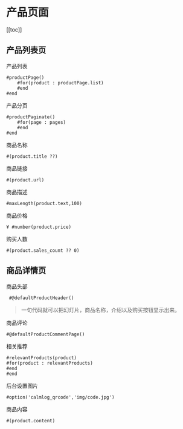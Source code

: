 # 产品页面

[[toc]]

## 产品列表页

产品列表

```
#productPage()
    #for(product : productPage.list)
    #end
#end
```

产品分页

```
#productPaginate()
    #for(page : pages)
    #end
#end
```

商品名称

`#(product.title ??)`


商品链接

`#(product.url)`

商品描述

`#maxLength(product.text,100)`

商品价格

`¥ #number(product.price)`

购买人数

`#(product.sales_count ?? 0)`


## 商品详情页

商品头部

```
 #@defaultProductHeader()
```
 
 > 一句代码就可以把幻灯片，商品名称，介绍以及购买按钮显示出来。
 
 
 商品评论

```
#@defaultProductCommentPage()
```

相关推荐

```
#relevantProducts(product)
#for(product : relevantProducts)
#end
#end
```

后台设置图片

`#option('calmlog_qrcode','img/code.jpg')`

商品内容

`#(product.content)`

